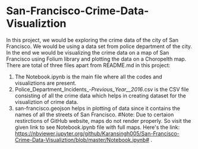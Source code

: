 # San-Francisco-Crime-Data-Visualiztion
In this project, we would be exploring the crime data of the city of San Francisco. We would be using a data set from police department of the city. In the end we would be visualizing the crime data on a map of San Francisco using Folium library and plotting the data on a Choropelth map.
There are total of three files apart from README.md in this project:
1. The Notebook.ipynb is the main file where all the codes and visualiztions are present.
2. Police_Department_Incidents_-_Previous_Year__2016_.csv is the CSV file consisting of all the crime data which helps in creating dataset for the visualiztion of crime data.
3. san-francisco.geojson helps in plotting of data since it contains the names of all the streets of San Francisco.
#Note: Due to certaion restirctions of GitHub website, maps do not render properly. So visit the given link to see Notebook.ipynb file with full maps. Here's the link: https://nbviewer.jupyter.org/github/Karansingh005/San-Francisco-Crime-Data-Visualiztion/blob/master/Notebook.ipynb# .
